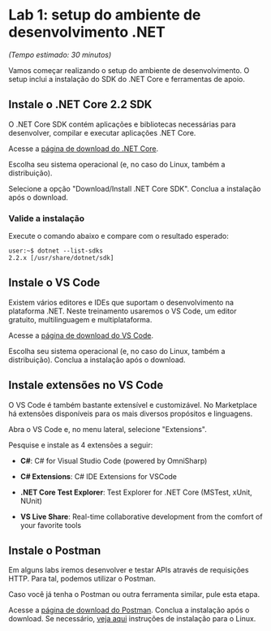 # Lab 1: setup do ambiente de desenvolvimento .NET

_(Tempo estimado: 30 minutos)_

Vamos começar realizando o setup do ambiente de desenvolvimento. O setup inclui a instalação do SDK do .NET Core e ferramentas de apoio.

## Instale o .NET Core 2.2 SDK

O .NET Core SDK contém aplicações e bibliotecas necessárias para desenvolver, compilar e executar aplicações .NET Core.

Acesse a [página de download do .NET Core](https://dotnet.microsoft.com/download/).

Escolha seu sistema operacional (e, no caso do Linux, também a distribuição).

Selecione a opção "Download/Install .NET Core SDK". Conclua a instalação após o download.

### Valide a instalação

Execute o comando abaixo e compare com o resultado esperado:

```console
user:~$ dotnet --list-sdks
2.2.x [/usr/share/dotnet/sdk]
```

## Instale o VS Code

Existem vários editores e IDEs que suportam o desenvolvimento na plataforma .NET. Neste treinamento usaremos o VS Code, um editor gratuito, multilinguagem e multiplataforma.

Acesse a [página de download do VS Code](https://code.visualstudio.com/Download).

Escolha seu sistema operacional (e, no caso do Linux, também a distribuição). Conclua a instalação após o download.

## Instale extensões no VS Code

O VS Code é também bastante extensível e customizável. No Marketplace há extensões disponíveis para os mais diversos propósitos e linguagens.

Abra o VS Code e, no menu lateral, selecione "Extensions".

Pesquise e instale as 4 extensões a seguir:

* **C#**: C# for Visual Studio Code (powered by OmniSharp)

* **C# Extensions**: C# IDE Extensions for VSCode

* **.NET Core Test Explorer**: Test Explorer for .NET Core (MSTest, xUnit, NUnit)

* **VS Live Share**: Real-time collaborative development from the comfort of your favorite tools

## Instale o Postman

Em alguns labs iremos desenvolver e testar APIs através de requisições HTTP. Para tal, podemos utilizar o Postman.

Caso você já tenha o Postman ou outra ferramenta similar, pule esta etapa.

Acesse a [página de download do Postman](https://www.getpostman.com/downloads/). Conclua a instalação após o download. Se necessário, [veja aqui](https://learning.getpostman.com/docs/postman/launching_postman/installation_and_updates/) instruções de instalação para o Linux.